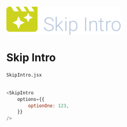 ![Skip Intro](../../../public/png/skip-intro.png) 

# Skip Intro

`SkipIntro.jsx`

```javascript

<SkipIntro 
	options={{
		optionOne: 123,
	}}
/>

```